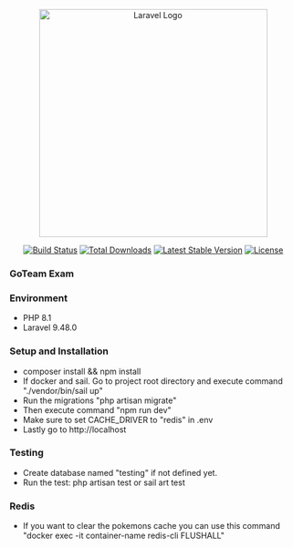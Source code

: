 <p align="center"><a href="https://laravel.com" target="_blank"><img src="https://raw.githubusercontent.com/laravel/art/master/logo-lockup/5%20SVG/2%20CMYK/1%20Full%20Color/laravel-logolockup-cmyk-red.svg" width="400" alt="Laravel Logo"></a></p>

<p align="center">
<a href="https://github.com/laravel/framework/actions"><img src="https://github.com/laravel/framework/workflows/tests/badge.svg" alt="Build Status"></a>
<a href="https://packagist.org/packages/laravel/framework"><img src="https://img.shields.io/packagist/dt/laravel/framework" alt="Total Downloads"></a>
<a href="https://packagist.org/packages/laravel/framework"><img src="https://img.shields.io/packagist/v/laravel/framework" alt="Latest Stable Version"></a>
<a href="https://packagist.org/packages/laravel/framework"><img src="https://img.shields.io/packagist/l/laravel/framework" alt="License"></a>
</p>

### GoTeam Exam

### Environment
- PHP 8.1
- Laravel 9.48.0

### Setup and Installation
- composer install && npm install
- If docker and sail. Go to project root directory and execute command "./vendor/bin/sail up"
- Run the migrations "php artisan migrate"
- Then execute command "npm run dev"
- Make sure to set CACHE_DRIVER to "redis" in .env
- Lastly go to http://localhost

### Testing
- Create database named "testing" if not defined yet.
- Run the test: php artisan test or sail art test

### Redis
- If you want to clear the pokemons cache you can use this command "docker exec -it container-name redis-cli FLUSHALL"